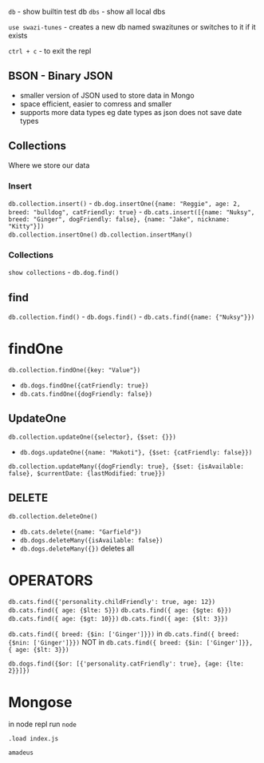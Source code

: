 `db` - show builtin test db
`dbs` - show all local dbs

`use swazi-tunes` - creates a new db named swazitunes or switches to it if it exists

`ctrl + c` - to exit the repl

## BSON - Binary JSON

- smaller version of JSON used to store data in Mongo
- space efficient, easier to comress and smaller
- supports more data types eg date types as json does not save date types

## Collections

Where we store our data

### Insert

`db.collection.insert()` - `db.dog.insertOne({name: "Reggie", age: 2, breed: "bulldog", catFriendly: true}` - `db.cats.insert([{name: "Nuksy", breed: "Ginger", dogFriendly: false}, {name: "Jake", nickname: "Kitty"}])`  
`db.collection.insertOne()`
`db.collection.insertMany()`

### Collections

`show collections` - `db.dog.find()`

## find

`db.collection.find()` - `db.dogs.find()` - `db.cats.find({name: {"Nuksy"}})`

# findOne

`db.collection.findOne({key: "Value"})`

- `db.dogs.findOne({catFriendly: true})`
- `db.cats.findOne({dogFriendly: false})`

## UpdateOne

`db.collection.updateOne({selector}, {$set: {}})`

- `db.dogs.updateOne({name: "Makoti"}, {$set: {catFriendly: false}})`

`db.collection.updateMany({dogFriendly: true}, {$set: {isAvailable: false}, $currentDate: {lastModified: true}})`

## DELETE

`db.collection.deleteOne()`

- `db.cats.delete({name: "Garfield"})`
- `db.dogs.deleteMany({isAvailable: false})`
- `db.dogs.deleteMany({})` deletes all

# OPERATORS

`db.cats.find({'personality.childFriendly': true, age: 12})`
`db.cats.find({ age: {$lte: 5}})`
`db.cats.find({ age: {$gte: 6}})`
`db.cats.find({ age: {$gt: 10}})`
`db.cats.find({ age: {$lt: 3}})`

`db.cats.find({ breed: {$in: ['Ginger']}})` in
`db.cats.find({ breed: {$nin: ['Ginger']}})` NOT in
`db.cats.find({ breed: {$in: ['Ginger']}}, { age: {$lt: 3}})`

`db.dogs.find({$or: [{'personality.catFriendly': true}, {age: {lte: 2}}]})`

# Mongose

in node repl run
`node`

`.load index.js`

`amadeus`
